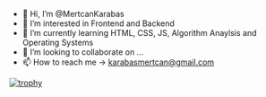- 👋 Hi, I’m @MertcanKarabas
- 👀 I’m interested in Frontend and Backend
- 🌱 I’m currently learning HTML, CSS, JS, Algorithm Anaylsis and Operating Systems 
- 💞️ I’m looking to collaborate on ...
- 📫 How to reach me -> karabasmertcan@gmail.com

<!---
MertcanKarabas/MertcanKarabas is a ✨ special ✨ repository because its `README.md` (this file) appears on your GitHub profile.
You can click the Preview link to take a look at your changes.
--->
[![trophy](https://github-profile-trophy.vercel.app/?username=MertcanKarabas)](https://github.com/ryo-ma/github-profile-trophy)
